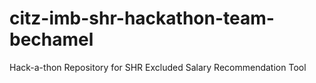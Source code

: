 # citz-imb-shr-hackathon-team-bechamel
Hack-a-thon Repository for SHR Excluded Salary Recommendation Tool
